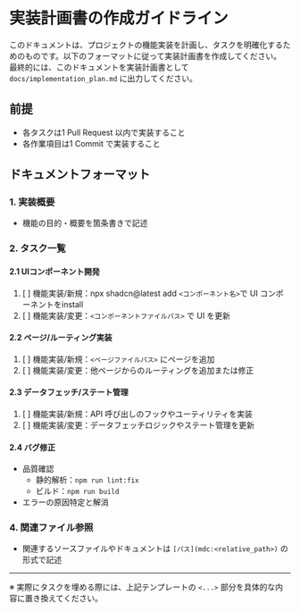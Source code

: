 # 実装計画書の作成ガイドライン

このドキュメントは、プロジェクトの機能実装を計画し、タスクを明確化するためのものです。以下のフォーマットに従って実装計画書を作成してください。
最終的には、このドキュメントを実装計画書として `docs/implementation_plan.md` に出力してください。

## 前提

- 各タスクは1 Pull Request 以内で実装すること
- 各作業項目は1 Commit で実装すること

## ドキュメントフォーマット

### 1. 実装概要

- 機能の目的・概要を箇条書きで記述

### 2. タスク一覧

#### 2.1 UIコンポーネント開発

1. [ ] 機能実装/新規：npx shadcn@latest add `<コンポーネント名>`で UI コンポーネントをinstall
2. [ ] 機能実装/変更：`<コンポーネントファイルパス>` で UI を更新

#### 2.2 ページ/ルーティング実装

1. [ ] 機能実装/新規：`<ページファイルパス>` にページを追加
2. [ ] 機能実装/変更：他ページからのルーティングを追加または修正

#### 2.3 データフェッチ/ステート管理

1. [ ] 機能実装/新規：API 呼び出しのフックやユーティリティを実装
2. [ ] 機能実装/変更：データフェッチロジックやステート管理を更新

#### 2.4 バグ修正

- 品質確認
  - 静的解析：`npm run lint:fix`
  - ビルド：`npm run build`
- エラーの原因特定と解消

### 4. 関連ファイル参照

- 関連するソースファイルやドキュメントは `[パス](mdc:<relative_path>)` の形式で記述

---

※ 実際にタスクを埋める際には、上記テンプレートの `<...>` 部分を具体的な内容に置き換えてください。
